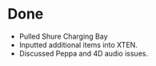 # Done

- Pulled Shure Charging Bay
- Inputted additional items into XTEN.
- Discussed Peppa and 4D audio issues.
